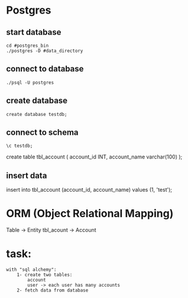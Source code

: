 
# Postgres

## start database
    cd #postgres_bin
    ./postgres -D #data_directory

## connect to database
    ./psql -U postgres

## create database
    create database testdb;

## connect to schema
    \c testdb;


create table tbl_account
(
    account_id INT,
    account_name varchar(100)
);


## insert data

insert into tbl_account (account_id, account_name) values (1, 'test');



# ORM (Object Relational Mapping)

Table -> Entity
tbl_acount -> Account


# task:

    with "sql alchemy":
        1- create two tables:
            account
            user -> each user has many accounts
        2- fetch data from database












